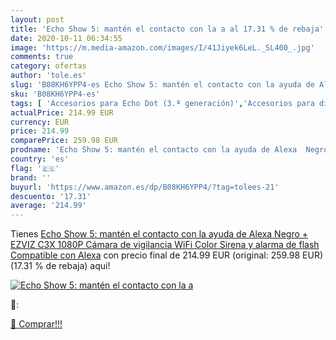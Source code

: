 ```yaml
---
layout: post
title: 'Echo Show 5: mantén el contacto con la a al 17.31 % de rebaja'
date: 2020-10-11 06:34:55
image: 'https://m.media-amazon.com/images/I/41Jiyek6LeL._SL400_.jpg'
comments: true
category: ofertas
author: 'tole.es'
slug: 'B08KH6YPP4-es Echo Show 5: mantén el contacto con la ayuda de Alexa...'
sku: 'B08KH6YPP4-es'
tags: [ 'Accesorios para Echo Dot (3.ª generación)','Accesorios para dispositivos Amazon','Altavoces','Altavoces inteligentes','Altavoces y pantallas inteligentes Echo','Bombillas','Bombillas LED','Custom Stores','Dispositivos Amazon','Dispositivos Amazon y Accesorios','Electrónica','Equipos de audio y Hi-Fi','Iluminación','Pantallas inteligentes','Paquetes de dispositivos','Specialty Stores','TV, vídeo y home cinema','Televisores','alexa', ]
actualPrice: 214.99 EUR
currency: EUR
price: 214.99
comparePrice: 259.98 EUR
prodname: 'Echo Show 5: mantén el contacto con la ayuda de Alexa  Negro + EZVIZ C3X 1080P Cámara de vigilancia WiFi Color  Sirena y alarma de flash  Compatible con Alexa'
country: 'es'
flag: '🇪🇸'
brand: ''
buyurl: 'https://www.amazon.es/dp/B08KH6YPP4/?tag=tolees-21'
descuento: '17.31'
average: '214.99'
---
```


Tienes [Echo Show 5: mantén el contacto con la ayuda de Alexa  Negro + EZVIZ C3X 1080P Cámara de vigilancia WiFi Color  Sirena y alarma de flash  Compatible con Alexa](https://www.amazon.es/dp/B08KH6YPP4/?tag=tolees-21) con precio final de  214.99 EUR (original: 259.98 EUR) (17.31 %  de rebaja) aqui!

[![Echo Show 5: mantén el contacto con la a](https://m.media-amazon.com/images/I/41Jiyek6LeL._SL400_.jpg)](https://www.amazon.es/dp/B08KH6YPP4/?tag=tolees-21)

🔎:


[🛒 Comprar!!!](https://www.amazon.es/dp/B08KH6YPP4/?tag=tolees-21)
